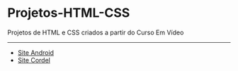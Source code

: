 # Projetos-HTML-CSS
 Projetos de HTML e CSS criados a partir do Curso Em Vídeo
<hr>
<ul>
    <li><a href="https://pedro-korb.github.io/Projetos-HTML-CSS/site-android/" target="_blank">Site Android</a></li>
    <li><a href="https://pedro-korb.github.io/Projetos-HTML-CSS/site-cordel/" target="_blank">Site Cordel</a></li>
</ul>